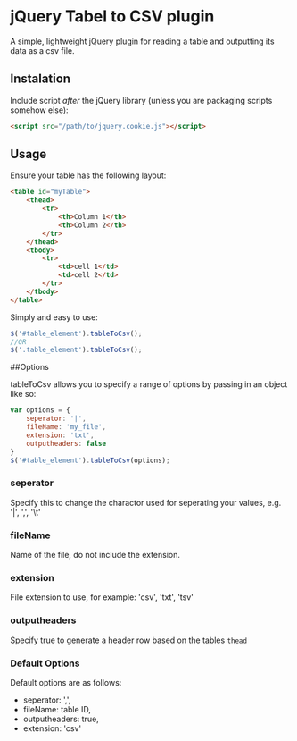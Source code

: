 # jQuery Tabel to CSV plugin

A simple, lightweight jQuery plugin for reading a table and outputting its data as a csv file. 

## Instalation

Include script *after* the jQuery library (unless you are packaging scripts somehow else):

```html
<script src="/path/to/jquery.cookie.js"></script>
```

## Usage

Ensure your table has the following layout:

```html
<table id="myTable">
	<thead>
		<tr>
			<th>Column 1</th>
			<th>Column 2</th>
		</tr>
	</thead>
	<tbody>
		<tr>
			<td>cell 1</td>
			<td>cell 2</td>
		</tr>
	</tbody>
</table>
```

Simply and easy to use:

```javascript
$('#table_element').tableToCsv();
//OR
$('.table_element').tableToCsv();
```

##Options

tableToCsv allows you to specify a range of options by passing in an object like so:

```javascript
var options = {
	seperator: '|',
	fileName: 'my_file',
	extension: 'txt',
	outputheaders: false
}
$('#table_element').tableToCsv(options);
```
### seperator

Specify this to change the charactor used for seperating your values, e.g. '|', ',', '\t'

### fileName

Name of the file, do not include the extension.

### extension 

File extension to use, for example: 'csv', 'txt', 'tsv'

### outputheaders

Specify true to generate a header row based on the tables `thead`

### Default Options

Default options are as follows:
- seperator: ',',
- fileName: table ID,
- outputheaders: true,
- extension: 'csv'